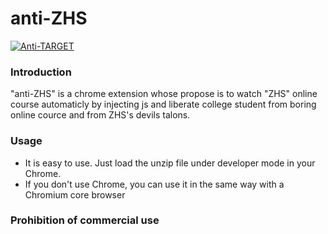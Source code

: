 # anti-ZHS
[![Anti-TARGET](https://img.shields.io/badge/link-996.icu-%23FF4D5B.svg)](https://996.icu/#/en_US)

### Introduction
"anti-ZHS" is a chrome extension whose propose is to watch "ZHS" online course automaticly by injecting js and liberate college student from boring online cource and from ZHS's devils talons. 

### Usage
* It is easy to use. Just load the unzip file under developer mode in your Chrome.
* If you don't use Chrome, you can use it in the same way with a Chromium core browser

### Prohibition of commercial use
